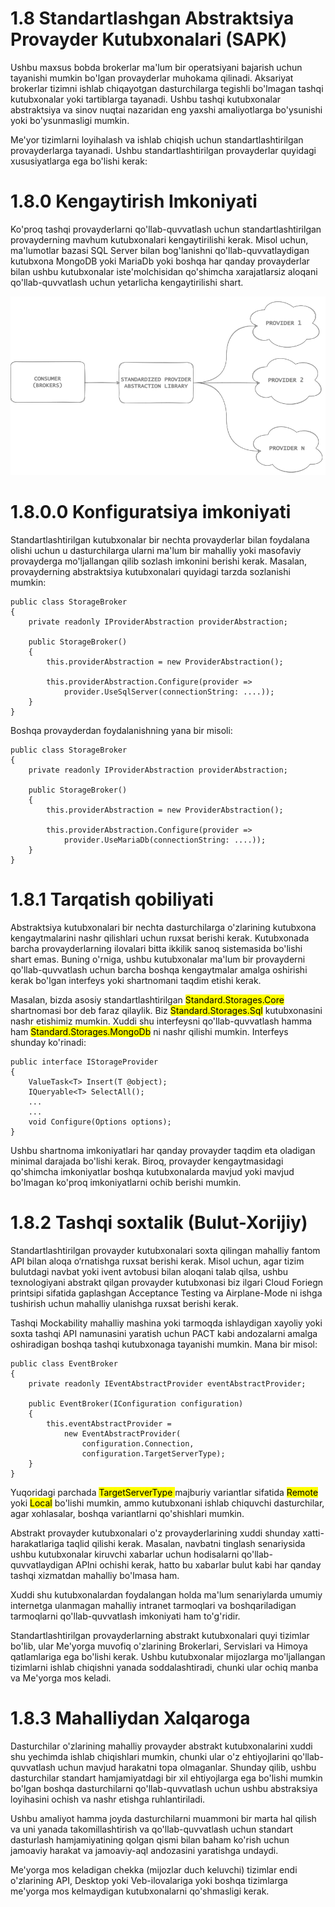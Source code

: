 # 1.8 Standartlashgan Abstraktsiya Provayder Kutubxonalari (SAPK)
Ushbu maxsus bobda brokerlar ma'lum bir operatsiyani bajarish uchun tayanishi mumkin bo'lgan provayderlar muhokama qilinadi. Aksariyat brokerlar tizimni ishlab chiqayotgan dasturchilarga tegishli bo'lmagan tashqi kutubxonalar yoki tartiblarga tayanadi. Ushbu tashqi kutubxonalar abstraktsiya va sinov nuqtai nazaridan eng yaxshi amaliyotlarga bo'ysunishi  yoki bo'ysunmasligi mumkin.

Me'yor tizimlarni loyihalash va ishlab chiqish uchun standartlashtirilgan provayderlarga tayanadi. Ushbu standartlashtirilgan provayderlar quyidagi xususiyatlarga ega bo'lishi kerak:

# 1.8.0 Kengaytirish Imkoniyati
Ko'proq tashqi provayderlarni qo'llab-quvvatlash uchun standartlashtirilgan provayderning mavhum kutubxonalari kengaytirilishi kerak. Misol uchun, ma'lumotlar bazasi SQL Server bilan bog'lanishni qo'llab-quvvatlaydigan kutubxona MongoDB yoki MariaDb yoki boshqa har qanday provayderlar bilan ushbu kutubxonalar iste'molchisidan qo'shimcha xarajatlarsiz aloqani qo'llab-quvvatlash uchun yetarlicha kengaytirilishi shart.

![Alt text](../../Assets/Brokers-1.8.0%20(1).png "a broker")

# 1.8.0.0 Konfiguratsiya imkoniyati

Standartlashtirilgan kutubxonalar bir nechta provayderlar bilan foydalana olishi uchun u dasturchilarga ularni ma'lum bir mahalliy yoki masofaviy provayderga mo'ljallangan qilib sozlash imkonini berishi kerak. Masalan, provayderning abstraktsiya kutubxonalari quyidagi tarzda sozlanishi mumkin:

```
public class StorageBroker
{
    private readonly IProviderAbstraction providerAbstraction;

    public StorageBroker()
    {
        this.providerAbstraction = new ProviderAbstraction();
        
        this.providerAbstraction.Configure(provider => 
            provider.UseSqlServer(connectionString: ....));
    }
}
```
Boshqa provayderdan foydalanishning yana bir misoli:

```
public class StorageBroker
{
    private readonly IProviderAbstraction providerAbstraction;

    public StorageBroker()
    {
        this.providerAbstraction = new ProviderAbstraction();
        
        this.providerAbstraction.Configure(provider =>
            provider.UseMariaDb(connectionString: ....));
    }
}
```

# 1.8.1 Tarqatish qobiliyati

Abstraktsiya kutubxonalari bir nechta dasturchilarga o'zlarining kutubxona kengaytmalarini nashr qilishlari uchun ruxsat berishi kerak. Kutubxonada barcha provayderlarning ilovalari bitta ikkilik sanoq sistemasida bo'lishi shart emas. Buning o'rniga, ushbu kutubxonalar ma'lum bir provayderni qo'llab-quvvatlash uchun barcha boshqa kengaytmalar amalga oshirishi kerak bo'lgan interfeys yoki shartnomani taqdim etishi kerak.

Masalan, bizda asosiy standartlashtirilgan <mark>Standard.Storages.Core</mark> shartnomasi bor deb faraz qilaylik. Biz <mark>Standard.Storages.Sql</mark> kutubxonasini nashr etishimiz mumkin. Xuddi shu interfeysni qo'llab-quvvatlash hamma ham <mark>Standard.Storages.MongoDb</mark> ni nashr qilishi mumkin. Interfeys shunday ko'rinadi:
```
public interface IStorageProvider
{
    ValueTask<T> Insert(T @object);
    IQueryable<T> SelectAll();
    ...
    ...
    void Configure(Options options);
}
```
Ushbu shartnoma imkoniyatlari har qanday provayder taqdim eta oladigan minimal darajada bo'lishi kerak. Biroq, provayder kengaytmasidagi qo'shimcha imkoniyatlar boshqa kutubxonalarda mavjud yoki mavjud bo'lmagan ko'proq imkoniyatlarni ochib berishi mumkin.

# 1.8.2 Tashqi soxtalik (Bulut-Xorijiy)

Standartlashtirilgan provayder kutubxonalari soxta qilingan mahalliy fantom API bilan aloqa o‘rnatishga ruxsat berishi kerak. Misol uchun, agar tizim bulutdagi navbat yoki ivent avtobusi bilan aloqani talab qilsa, ushbu texnologiyani abstrakt qilgan provayder kutubxonasi biz ilgari Cloud Foriegn printsipi sifatida gaplashgan Acceptance Testing va Airplane-Mode ni ishga tushirish uchun mahalliy ulanishga ruxsat berishi kerak.

Tashqi Mockability mahalliy mashina yoki tarmoqda ishlaydigan xayoliy yoki soxta tashqi API namunasini yaratish uchun PACT kabi andozalarni amalga oshiradigan boshqa tashqi kutubxonaga tayanishi mumkin. Mana bir misol:

```
public class EventBroker
{
    private readonly IEventAbstractProvider eventAbstractProvider;

    public EventBroker(IConfiguration configuration)
    {
        this.eventAbstractProvider = 
            new EventAbstractProvider(
                configuration.Connection,
                configuration.TargetServerType);
    }
}
```
Yuqoridagi parchada <mark> TargetServerType </mark> majburiy variantlar sifatida <mark>Remote</mark> yoki <mark>Local</mark> bo'lishi mumkin, ammo kutubxonani ishlab chiquvchi dasturchilar, agar xohlasalar, boshqa variantlarni qo'shishlari mumkin.

Abstrakt provayder kutubxonalari o'z provayderlarining xuddi shunday xatti-harakatlariga taqlid qilishi kerak. Masalan, navbatni tinglash senariysida ushbu kutubxonalar kiruvchi xabarlar uchun hodisalarni qo'llab-quvvatlaydigan APIni ochishi kerak, hatto bu xabarlar bulut kabi har qanday tashqi xizmatdan mahalliy bo'lmasa ham.

Xuddi shu kutubxonalardan foydalangan holda ma'lum senariylarda umumiy internetga ulanmagan mahalliy intranet tarmoqlari va boshqariladigan tarmoqlarni qo'llab-quvvatlash imkoniyati ham to'g'ridir.

Standartlashtirilgan provayderlarning abstrakt kutubxonalari quyi tizimlar bo'lib, ular Me'yorga muvofiq o'zlarining Brokerlari, Servislari va Himoya qatlamlariga ega bo'lishi kerak. Ushbu kutubxonalar mijozlarga mo'ljallangan tizimlarni ishlab chiqishni yanada soddalashtiradi, chunki ular ochiq manba va Me'yorga mos keladi.
# 1.8.3 Mahalliydan Xalqaroga
Dasturchilar o'zlarining mahalliy provayder abstrakt kutubxonalarini xuddi shu yechimda ishlab chiqishlari mumkin, chunki ular o'z ehtiyojlarini qo'llab-quvvatlash uchun mavjud harakatni topa olmaganlar. Shunday qilib, ushbu dasturchilar standart hamjamiyatdagi bir xil ehtiyojlarga ega bo'lishi mumkin bo'lgan boshqa dasturchilarni qo'llab-quvvatlash uchun ushbu abstraksiya loyihasini ochish va nashr etishga ruhlantiriladi.

Ushbu amaliyot hamma joyda dasturchilarni muammoni bir marta hal qilish va uni yanada takomillashtirish va qo'llab-quvvatlash uchun standart dasturlash hamjamiyatining qolgan qismi bilan baham ko'rish uchun jamoaviy harakat va jamoaviy-aql andozasini yaratishga undaydi.

Me'yorga mos keladigan chekka (mijozlar duch keluvchi) tizimlar endi o'zlarining API, Desktop yoki Veb-ilovalariga yoki boshqa tizimlarga me'yorga mos kelmaydigan kutubxonalarni qo'shmasligi kerak.